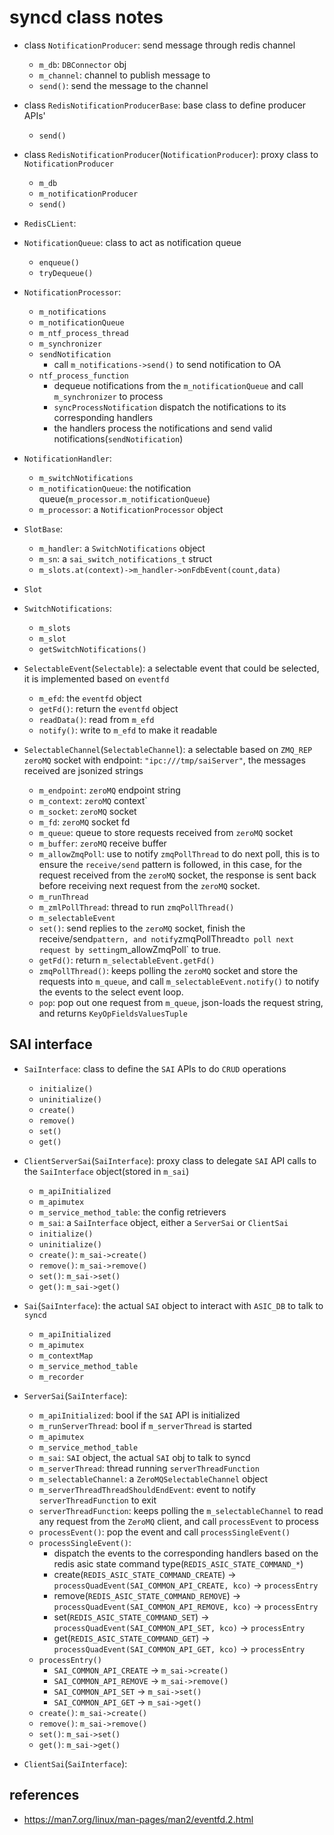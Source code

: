 # syncd class notes

* class `NotificationProducer`: send message through redis channel
    * `m_db`: `DBConnector` obj
    * `m_channel`: channel to publish message to
    * `send()`: send the message to the channel
* class `RedisNotificationProducerBase`: base class to define producer APIs'
    * `send()`
* class `RedisNotificationProducer`(`NotificationProducer`): proxy class to `NotificationProducer`
    * `m_db`
    * `m_notificationProducer`
    * `send()`

* `RedisCLient`:

* `NotificationQueue`: class to act as notification queue
    * `enqueue()`
    * `tryDequeue()`

* `NotificationProcessor`:
    * `m_notifications`
    * `m_notificationQueue`
    * `m_ntf_process_thread`
    * `m_synchronizer`
    * `sendNotification`
        * call `m_notifications->send()` to send notification to OA
    * `ntf_process_function`
        * dequeue notifications from the `m_notificationQueue` and call `m_synchronizer` to process
        * `syncProcessNotification` dispatch the notifications to its corresponding handlers
        * the handlers process the notifications and send valid notifications(`sendNotification`)

* `NotificationHandler`:
    * `m_switchNotifications`
    * `m_notificationQueue`: the notification queue(`m_processor.m_notificationQueue`)
    * `m_processor`: a `NotificationProcessor` object


* `SlotBase`:
    * `m_handler`: a `SwitchNotifications` object
    * `m_sn`: a `sai_switch_notifications_t` struct
    * `m_slots.at(context)->m_handler->onFdbEvent(count,data)`

* `Slot`

* `SwitchNotifications`:
    * `m_slots`
    * `m_slot`
    * `getSwitchNotifications()`

* `SelectableEvent`(`Selectable`): a selectable event that could be selected, it is implemented based on `eventfd`
    * `m_efd`: the `eventfd` object
    * `getFd()`: return the `eventfd` object
    * `readData()`: read from `m_efd`
    * `notify()`: write to `m_efd` to make it readable

* `SelectableChannel`(`SelectableChannel`): a selectable based on `ZMQ_REP` `zeroMQ` socket with endpoint: `"ipc:///tmp/saiServer"`, the messages received are jsonized strings
    * `m_endpoint`: `zeroMQ` endpoint string
    * `m_context`: `zeroMQ` context`
    * `m_socket`: `zeroMQ` socket
    * `m_fd`: `zeroMQ` socket fd
    * `m_queue`: queue to store requests received from `zeroMQ` socket
    * `m_buffer`: `zeroMQ` receive buffer
    * `m_allowZmqPoll`: use to notify `zmqPollThread` to do next poll, this is to ensure the `receive/send` pattern is followed, in this case, for the request received from the `zeroMQ` socket, the response is sent back before receiving next request from the `zeroMQ` socket.
    * `m_runThread`
    * `m_zmlPollThread`: thread to run `zmqPollThread()`
    * `m_selectableEvent`
    * `set()`: send replies to the `zeroMQ` socket, finish the receive/send` pattern, and notify `zmqPollThread` to poll next request by setting `m_allowZmqPoll` to true.
    * `getFd()`: return `m_selectableEvent.getFd()`
    * `zmqPollThread()`: keeps polling the `zeroMQ` socket and store the requests into `m_queue`, and call `m_selectableEvent.notify()` to notify the events to the select event loop.
    * `pop`: pop out one request from `m_queue`, json-loads the request string, and returns `KeyOpFieldsValuesTuple`
 

## SAI interface
* `SaiInterface`: class to define the `SAI` APIs to do `CRUD` operations
    * `initialize()`
    * `uninitialize()`
    * `create()`
    * `remove()`
    * `set()`
    * `get()`
 
* `ClientServerSai`(`SaiInterface`): proxy class to delegate `SAI` API calls to the `SaiInterface` object(stored in `m_sai`)
    * `m_apiInitialized`
    * `m_apimutex`
    * `m_service_method_table`: the config retrievers
    * `m_sai`: a `SaiInterface` object, either a `ServerSai` or `ClientSai`
    * `initialize()`
    * `uninitialize()`
    * `create()`: `m_sai->create()`
    * `remove()`: `m_sai->remove()`
    * `set()`: `m_sai->set()`
    * `get()`: `m_sai->get()`

* `Sai`(`SaiInterface`): the actual `SAI` object to interact with `ASIC_DB` to talk to `syncd`
    * `m_apiInitialized`
    * `m_apimutex`
    * `m_contextMap`
    * `m_service_method_table`
    * `m_recorder`

* `ServerSai`(`SaiInterface`):
    * `m_apiInitialized`: bool if the `SAI` API is initialized
    * `m_runServerThread`: bool if `m_serverThread` is started
    * `m_apimutex`
    * `m_service_method_table`
    * `m_sai`: `SAI` object, the actual `SAI` obj to talk to syncd
    * `m_serverThread`: thread running `serverThreadFunction`
    * `m_selectableChannel`: a `ZeroMQSelectableChannel` object
    * `m_serverThreadThreadShouldEndEvent`: event to notify `serverThreadFunction` to exit
    * `serverThreadFunction`: keeps polling the `m_selectableChannel` to read any request from the `ZeroMQ` client, and call `processEvent` to process
    * `processEvent()`: pop the event and call `processSingleEvent()`
    * `processSingleEvent()`:
        * dispatch the events to the corresponding handlers based on the redis asic state command type(`REDIS_ASIC_STATE_COMMAND_*`)
        * create(`REDIS_ASIC_STATE_COMMAND_CREATE`) -> `processQuadEvent(SAI_COMMON_API_CREATE, kco)` -> `processEntry`
        * remove(`REDIS_ASIC_STATE_COMMAND_REMOVE`) -> `processQuadEvent(SAI_COMMON_API_REMOVE, kco)` -> `processEntry`
        * set(`REDIS_ASIC_STATE_COMMAND_SET`) -> `processQuadEvent(SAI_COMMON_API_SET, kco)` -> `processEntry`
        * get(`REDIS_ASIC_STATE_COMMAND_GET`) -> `processQuadEvent(SAI_COMMON_API_GET, kco)` -> `processEntry`
    * `processEntry()`
        * `SAI_COMMON_API_CREATE` -> `m_sai->create()`
        * `SAI_COMMON_API_REMOVE` -> `m_sai->remove()`
        * `SAI_COMMON_API_SET` -> `m_sai->set()`
        * `SAI_COMMON_API_GET` -> `m_sai->get()`
    * `create()`: `m_sai->create()`
    * `remove()`: `m_sai->remove()`
    * `set()`: `m_sai->set()`
    * `get()`: `m_sai->get()`

* `ClientSai`(`SaiInterface`):

## references
* https://man7.org/linux/man-pages/man2/eventfd.2.html

